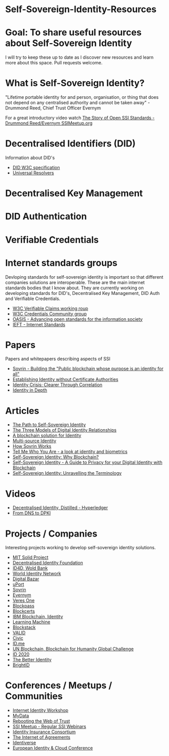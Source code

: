 # Self-Sovereign-Identity-Resources

# Goal: To share useful resources about Self-Sovereign Identity

I will try to keep these up to date as I discover new resources and learn more about this space. Pull requests welcome.

# What is Self-Sovereign Identity?
"Lifetime portable identity for and person, organisation, or thing that does not depend on any centralised authority and cannot be taken away" - Drummond Reed, Chief Trust Officer Evernym 

For a great introductory video watch [The Story of Open SSI Standards - Drummond Reed/Evernym SSIMeetup.org](https://www.youtube.com/watch?v=RllH91rcFdE)

# Decentralised Identifiers (DID)
Information about DID's
* [DID W3C specification](https://w3c-ccg.github.io/did-spec/)
* [Universal Resolvers](https://medium.com/decentralized-identity/a-universal-resolver-for-self-sovereign-identifiers-48e6b4a5cc3c)


# Decentralised Key Management

# DID Authentication

# Verifiable Credentials

# Internet standards groups 
Devloping standards for self-sovereign identity is important so that different companies solutions are interoperable. These are the main internet standards bodies that I know about. They are currently working on developing standards for DID's, Decentralised Key Management, DID Auth and Verifiable Credentials.
* [W3C Verifiable Claims working roup](https://www.w3.org/2017/vc/WG/)
* [W3C Credentials Community group](https://www.w3.org/community/credentials/)
* [OASIS - Advancing open standards for the information society](https://www.oasis-open.org/)
* [IEFT - Internet Standards](https://www.ietf.org/standards/)

# Papers
Papers and whitepapers describing aspects of SSI
* [Sovrin - Building the "Public blockchain whose purpose is an identity for all"](https://sovrin.org/wp-content/uploads/Sovrin-Protocol-and-Token-White-Paper.pdf)
* [Establishing Identity without Certificate Authorities](http://irl.cs.ucla.edu/~yingdi/pub/papers/Ellison-OldFriend-USENIX-Security-1996.pdf)
* [Identity Crisis: Clearer Through Correlation](https://github.com/WebOfTrustInfo/ID2020DesignWorkshop/blob/master/draft-documents/identity-crisis.md)
* [Identity in Depth](https://www.r3.com/wp-content/uploads/2017/06/Identity_indepth_r3.pdf)

# Articles
* [The Path to Self-Sovereign Identity](http://www.lifewithalacrity.com/2016/04/the-path-to-self-soverereign-identity.html)
* [The Three Models of Digital Identity Relationships](https://medium.com/evernym/the-three-models-of-digital-identity-relationships-ca0727cb5186)
* [A blockchain solution for Identity](https://medium.com/humanizing-the-singularity/a-blockchain-solution-for-identity-51fbcae94caa)
* [Multi-source Identity](http://www.windley.com/archives/2018/05/multi-source_identity.shtml)
* [How Sovrin Works](https://blog.sovrin.org/how-sovrin-works-a1dff156c68e)
* [Tell Me Who You Are - a look at identity and biometrics](https://medium.com/humanizing-the-singularity/part-i-are-you-sure-you-exist-we-are-5cfe13ab488c)
* [Self-Sovereign Identity: Why Blockchain?](https://www.ibm.com/blogs/blockchain/2018/06/self-sovereign-identity-why-blockchain/)
* [Self-Sovereign Identity - A Guide to Privacy for your Digital Identity with Blockchain](https://medium.com/@AlexPreukschat/self-sovereign-identity-a-guide-to-privacy-for-your-digital-identity-5b9e95677778)
* [Self-Sovereign Identity: Unravelling the Terminology](https://www.ibm.com/blogs/blockchain/2018/06/self-sovereign-identity-unraveling-the-terminology/)

# Videos
* [Decentralised Identity, Distilled - Hyperledger](https://gateway.on24.com/wcc/gateway/linux/1101876/1678323/decentralized-identity-distilled)
* [From DNS to DPKI](https://www.youtube.com/watch?v=8CAvwJVB_9s)

# Projects / Companies
Interesting projects working to develop self-sovereign identity solutions.

* [MIT Solid Project](https://solid.mit.edu/)
* [Decentralised Identity Foundation](http://identity.foundation/)
* [ID4D, Wold Bank](http://id4d.worldbank.org/)
* [World Identity Network](https://win.systems/)
* [Digital Bazar](https://digitalbazaar.com/)
* [uPort](https://www.uport.me/)
* [Sovrin](https://sovrin.org/)
* [Evernym](https://www.evernym.com/)
* [Veres One](https://veres.one/)
* [Blockpass](https://blockpass.org/)
* [Blockcerts](https://www.blockcerts.org/)
* [IBM Blockchain, Identity](https://www.ibm.com/blockchain/solutions/identity)
* [Learning Machine](https://www.learningmachine.com/)
* [Blockstack](https://blockstack.org/)
* [VALID](https://valid.global/)
* [Civic](https://www.civic.com/)
* [ID.me](https://www.id.me/)
* [UN Blockchain, Blockchain for Humanity Global Challenge](https://un-blockchain.org/2017/11/10/blockchain-for-humanity-global-challenge/)
* [ID 2020](https://id2020.org/)
* [The Better Identity](https://www.betteridentity.org/)
* [BrightID](https://github.com/brightID)

# Conferences / Meetups / Communities

* [Internet Identity Workshop](https://www.internetidentityworkshop.com/)
* [MyData](https://mydata2018.org/)
* [Rebooting the Web of Trust](http://www.weboftrust.info/index.html)
* [SSI Meetup - Regular SSI Webinars](http://ssimeetup.org/)
* [Identity Insurance Consortium](https://identityinsurance.org/)
* [The Internet of Agreements](http://internetofagreements.com/)
* [Identiverse](https://identiverse.com/)
* [European Identity & Cloud Conference](https://www.kuppingercole.com/events/eic2018)



